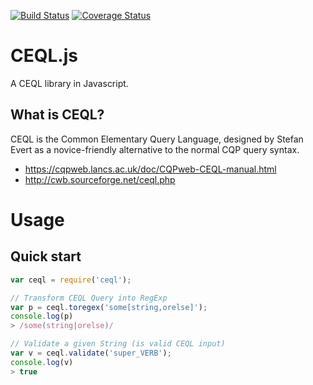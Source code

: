 [![Build Status](https://travis-ci.org/martialblog/ceql.svg?branch=master)](https://travis-ci.org/martialblog/ceql)
[![Coverage Status](https://coveralls.io/repos/github/martialblog/ceql/badge.svg?branch=master)](https://coveralls.io/github/martialblog/ceql?branch=master)

# CEQL.js

A CEQL library in Javascript.

## What is CEQL?

CEQL is the Common Elementary Query Language, designed by Stefan Evert as a novice-friendly alternative to the normal CQP query syntax.

- https://cqpweb.lancs.ac.uk/doc/CQPweb-CEQL-manual.html
- http://cwb.sourceforge.net/ceql.php

# Usage

## Quick start

```js
var ceql = require('ceql');

// Transform CEQL Query into RegExp
var p = ceql.toregex('some[string,orelse]');
console.log(p)
> /some(string|orelse)/

// Validate a given String (is valid CEQL input)
var v = ceql.validate('super_VERB');
console.log(v)
> true
```
